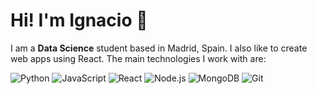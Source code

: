 # Hi! I'm Ignacio 👋

I am a **Data Science** student based in Madrid, Spain. I also like to create web apps using React. The main technologies I work with are:


![Python](https://img.shields.io/badge/-Python-333333?style=flat&logo=Python&logoColor=#0000FF)
![JavaScript](https://img.shields.io/badge/-JavaScript-333333?style=flat&logo=JavaScript&logoColor=F7DF1E) ![React](https://img.shields.io/badge/-React-333333?style=flat&logo=React&logoColor=61DAFB) ![Node.js](https://img.shields.io/badge/-Node.js-333333?style=flat&logo=Node.js&logoColor=339933) ![MongoDB](https://img.shields.io/badge/-MongoDB-333333?style=flat&logo=MongoDB&logoColor=47A248) ![Git](https://img.shields.io/badge/-Git-333333?style=flat&logo=Git&logoColor=F05032)





<!--
**IgnacioGB1990/IgnacioGB1990** is a ✨ _special_ ✨ repository because its `README.md` (this file) appears on your GitHub profile.

Here are some ideas to get you started:

- 🔭 I’m currently working on ...
- 🌱 I’m currently learning ...
- 👯 I’m looking to collaborate on ...
- 🤔 I’m looking for help with ...
- 💬 Ask me about ...
- 📫 How to reach me: ...
- 😄 Pronouns: ...
- ⚡ Fun fact: ...
-->

<!--
![GitHub stats](https://github-readme-stats.vercel.app/api?username=IgnacioGB1990&show_icons=true&theme=true)

[![Top Langs](https://github-readme-stats.vercel.app/api/top-langs/?username=IgnacioGB1990&layout=compact)](https://github.com/anuraghazra/github-readme-stats)
-->

<!--
[![Linkedin Badge](https://img.shields.io/badge/-ignaciogarciabarrero-0072b1?style=flat&logo=Linkedin&logoColor=white)](https://www.linkedin.com/in/ignaciogarciabarrero/)
-->



